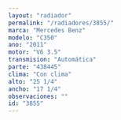 ```yaml
---
layout: "radiador"
permalink: "/radiadores/3855/"
marca: "Mercedes Benz"
modelo: "C350"
ano: "2011"
motor: "V6 3.5"
transmision: "Automática"
parte: "438445"
clima: "Con clima"
alto: "25 1/4"
ancho: "17 1/4"
observaciones: ""
id: "3855"
---
```


